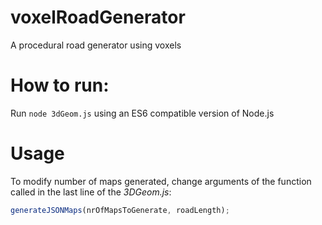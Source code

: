 voxelRoadGenerator  
==================
A procedural road generator using voxels

How to run:
===========
Run `node 3dGeom.js` using an ES6 compatible version of Node.js  


Usage
===========
To modify number of maps generated, change arguments of the function called in the last line of the *3DGeom.js*:  
```javascript
generateJSONMaps(nrOfMapsToGenerate, roadLength);
``` 
